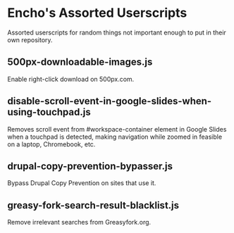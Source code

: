 # Encho's Assorted Userscripts
Assorted userscripts for random things not important enough to put in their own repository.

## 500px-downloadable-images.js

Enable right-click download on 500px.com.

## disable-scroll-event-in-google-slides-when-using-touchpad.js

Removes scroll event from #workspace-container element in Google Slides when a touchpad is detected, making navigation while zoomed in feasible on a laptop, Chromebook, etc.

## drupal-copy-prevention-bypasser.js

Bypass Drupal Copy Prevention on sites that use it.

## greasy-fork-search-result-blacklist.js

Remove irrelevant searches from Greasyfork.org.
